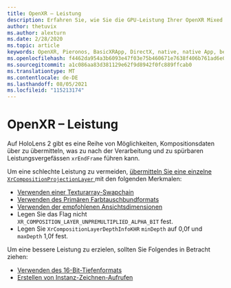```yaml
---
title: OpenXR – Leistung
description: Erfahren Sie, wie Sie die GPU-Leistung Ihrer OpenXR Mixed Reality-Anwendungen debuggen.
author: thetuvix
ms.author: alexturn
ms.date: 2/28/2020
ms.topic: article
keywords: OpenXR, Pieronos, BasicXRApp, DirectX, native, native App, benutzerdefinierte Engine, Middleware, Leistung, Optimierung, GPU-Debuggen, RenderDoc, PIX
ms.openlocfilehash: f4462da954a3b6093e47f03e75b460671e7638f406b761ad6e05689ab97b3ddc
ms.sourcegitcommit: a1c086aa83d381129e62f9d8942f0fc889ffcab0
ms.translationtype: MT
ms.contentlocale: de-DE
ms.lasthandoff: 08/05/2021
ms.locfileid: "115213174"
---
```

# <a name="openxr-performance"></a>OpenXR – Leistung

Auf HoloLens 2 gibt es eine Reihe von Möglichkeiten, Kompositionsdaten über zu übermitteln, was zu nach der Verarbeitung und zu spürbaren Leistungsvergefässen `xrEndFrame` führen kann.

Um eine schlechte Leistung zu vermeiden, [übermitteln Sie eine einzelne `XrCompositionProjectionLayer` ](openxr-best-practices.md#use-a-single-projection-layer) mit den folgenden Merkmalen:

* [Verwenden einer Texturarray-Swapchain](openxr-best-practices.md#render-with-texture-array-and-vprt)
* [Verwenden des Primären Farbtauschbundformats](openxr-best-practices.md#select-a-swapchain-format)
* [Verwenden der empfohlenen Ansichtsdimensionen](openxr-best-practices.md#render-with-recommended-rendering-parameters-and-frame-timing)
* Legen Sie das Flag nicht `XR_COMPOSITION_LAYER_UNPREMULTIPLIED_ALPHA_BIT` fest.
* Legen Sie `XrCompositionLayerDepthInfoKHR` `minDepth` auf 0,0f und `maxDepth` 1,0f fest.

Um eine bessere Leistung zu erzielen, sollten Sie Folgendes in Betracht ziehen:

* [Verwenden des 16-Bit-Tiefenformats](openxr-best-practices.md#choose-a-reasonable-depth-range)
* [Erstellen von Instanz-Zeichnen-Aufrufen](openxr-best-practices.md#render-with-texture-array-and-vprt)

